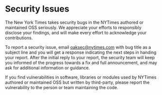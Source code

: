 # Security Issues

The New York Times takes security bugs in the NYTimes authored or maintained OSS
seriously. We appreciate your efforts to responsibly disclose your findings, and
will make every effort to acknowledge your contributions.

To report a security issue, email <oaksec@nytimes.com> with bug title as a
subject line and you will get a response indicating the next steps in handing
your report. After the initial reply to your report, the security team will keep
you informed of the progress towards a fix and full announcement, and may ask
for additional information or guidance.

If you find vulnerabilities in software, libraries or modules used by NYTimes
authored or maintained OSS but written by third-party, please report the
vulnerability to the person or team maintaining the code.

